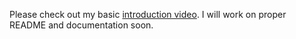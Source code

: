 Please check out my basic [introduction video][1]. I will work on proper README and documentation soon.

[1]: http://youtu.be/RHQkeaawYks